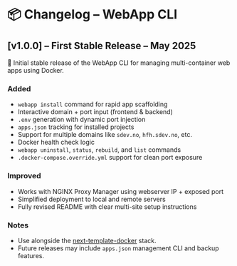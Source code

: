 # 📦 Changelog – WebApp CLI

## [v1.0.0] – First Stable Release – May 2025

🎉 Initial stable release of the WebApp CLI for managing multi-container web apps using Docker.

### Added
- `webapp install` command for rapid app scaffolding
- Interactive domain + port input (frontend & backend)
- `.env` generation with dynamic port injection
- `apps.json` tracking for installed projects
- Support for multiple domains like `sdev.no`, `hfh.sdev.no`, etc.
- Docker health check logic
- `webapp uninstall`, `status`, `rebuild`, and `list` commands
- `.docker-compose.override.yml` support for clean port exposure

### Improved
- Works with NGINX Proxy Manager using webserver IP + exposed port
- Simplified deployment to local and remote servers
- Fully revised README with clear multi-site setup instructions

### Notes
- Use alongside the [next-template-docker](https://github.com/stigping/next-template-docker) stack.
- Future releases may include `apps.json` management CLI and backup features.
